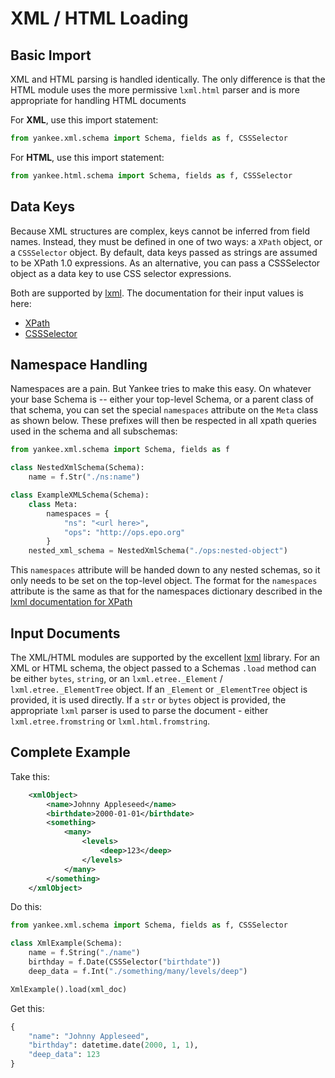 # XML / HTML Loading

## Basic Import

XML and HTML parsing is handled identically. The only difference is that the HTML module uses the more permissive `lxml.html` parser and is more appropriate for handling HTML documents 

For **XML**, use this import statement:

```python
from yankee.xml.schema import Schema, fields as f, CSSSelector
```

For **HTML**, use this import statement:

```python
from yankee.html.schema import Schema, fields as f, CSSSelector
```

## Data Keys

Because XML structures are complex, keys cannot be inferred from field names. Instead, they must be defined in one of two ways: a `XPath` object, or a `CSSSelector` object. By default, data keys passed as strings are assumed to be XPath 1.0 expressions. As an alternative, you can pass a CSSSelector object as a data key to use CSS selector expressions.

Both are supported by [lxml]. The documentation for their input values is here:

- [XPath](https://lxml.de/xpathxslt.html#xpath)
- [CSSSelector](https://lxml.de/cssselect.html#the-cssselector-class)

## Namespace Handling

Namespaces are a pain. But Yankee tries to make this easy. On whatever your base Schema is -- either your top-level Schema, or a parent class of that schema, you can set the special `namespaces` attribute on the `Meta` class as shown below. These prefixes will then be respected in all xpath queries used in the schema and all subschemas:

```python
from yankee.xml.schema import Schema, fields as f

class NestedXmlSchema(Schema):
    name = f.Str("./ns:name")

class ExampleXMLSchema(Schema):
    class Meta:
        namespaces = {
            "ns": "<url here>",
            "ops": "http://ops.epo.org"
        }
    nested_xml_schema = NestedXmlSchema("./ops:nested-object")

```
This `namespaces` attribute will be handed down to any nested schemas, so it only needs to be set on the top-level object. The format for the `namespaces` attribute is the same as that for the namespaces dictionary described in the [lxml documentation for XPath](https://lxml.de/xpathxslt.html)

## Input Documents

The XML/HTML modules are supported by the excellent [lxml] library. For an XML or HTML schema, the object passed to a Schemas `.load` method can be either `bytes`, `string`, or an `lxml.etree._Element` / `lxml.etree._ElementTree` object. If an `_Element` or `_ElementTree` object is provided, it is used directly. If a `str` or `bytes` object is provided, the appropriate `lxml` parser is used to parse the document - either `lxml.etree.fromstring` or `lxml.html.fromstring`.

[lxml]: https://lxml.de

## Complete Example

Take this:
```xml
    <xmlObject>
        <name>Johnny Appleseed</name>
        <birthdate>2000-01-01</birthdate>
        <something>
            <many>
                <levels>
                    <deep>123</deep>
                </levels>
            </many>
        </something>
    </xmlObject>
```

Do this:
```python
from yankee.xml.schema import Schema, fields as f, CSSSelector

class XmlExample(Schema):
    name = f.String("./name")
    birthday = f.Date(CSSSelector("birthdate"))
    deep_data = f.Int("./something/many/levels/deep")

XmlExample().load(xml_doc)
```

Get this:
```python
{
    "name": "Johnny Appleseed",
    "birthday": datetime.date(2000, 1, 1),
    "deep_data": 123
}
```
